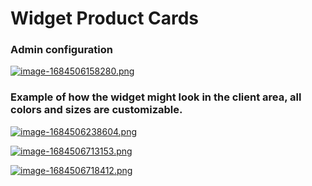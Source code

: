# Widget Product Cards

### Аdmin configuration

[![image-1684506158280.png](https://doc.puq.info/uploads/images/gallery/2023-05/scaled-1680-/image-1684506158280.png)](https://doc.puq.info/uploads/images/gallery/2023-05/image-1684506158280.png)

### Example of how the widget might look in the client area, all colors and sizes are customizable.

[![image-1684506238604.png](https://doc.puq.info/uploads/images/gallery/2023-05/scaled-1680-/image-1684506238604.png)](https://doc.puq.info/uploads/images/gallery/2023-05/image-1684506238604.png)

[![image-1684506713153.png](https://doc.puq.info/uploads/images/gallery/2023-05/scaled-1680-/image-1684506713153.png)](https://doc.puq.info/uploads/images/gallery/2023-05/image-1684506713153.png)

[![image-1684506718412.png](https://doc.puq.info/uploads/images/gallery/2023-05/scaled-1680-/image-1684506718412.png)](https://doc.puq.info/uploads/images/gallery/2023-05/image-1684506718412.png)
